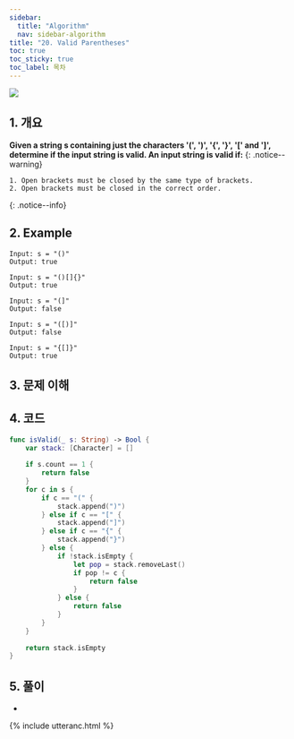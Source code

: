 ```yaml
---
sidebar:
  title: "Algorithm"
  nav: sidebar-algorithm
title: "20. Valid Parentheses"
toc: true
toc_sticky: true
toc_label: 목차
---
```

![](https://leetcode.com/static/packages/interview_landing/images/logo.svg)

## 1. 개요
**Given a string s containing just the characters '(', ')', '{', '}', '[' and ']', determine if the input string is valid.
An input string is valid if:**
{: .notice--warning}

    1. Open brackets must be closed by the same type of brackets.
    2. Open brackets must be closed in the correct order.
{: .notice--info}

## 2. Example
```
Input: s = "()"
Output: true
```

```
Input: s = "()[]{}"
Output: true
```

```
Input: s = "(]"
Output: false
```

```
Input: s = "([)]"
Output: false
```

```
Input: s = "{[]}"
Output: true
```

## 3. 문제 이해


## 4. 코드
```swift
func isValid(_ s: String) -> Bool {
    var stack: [Character] = []
        
    if s.count == 1 {
        return false 
    }
    for c in s {
        if c == "(" {
            stack.append(")")
        } else if c == "[" {
            stack.append("]")
        } else if c == "{" {
            stack.append("}")
        } else {
            if !stack.isEmpty {
                let pop = stack.removeLast()
                if pop != c {
                    return false
                }
            } else {
                return false
            }
        }
    }
        
    return stack.isEmpty
}
```

## 5. 풀이
- 

{% include utteranc.html %}
